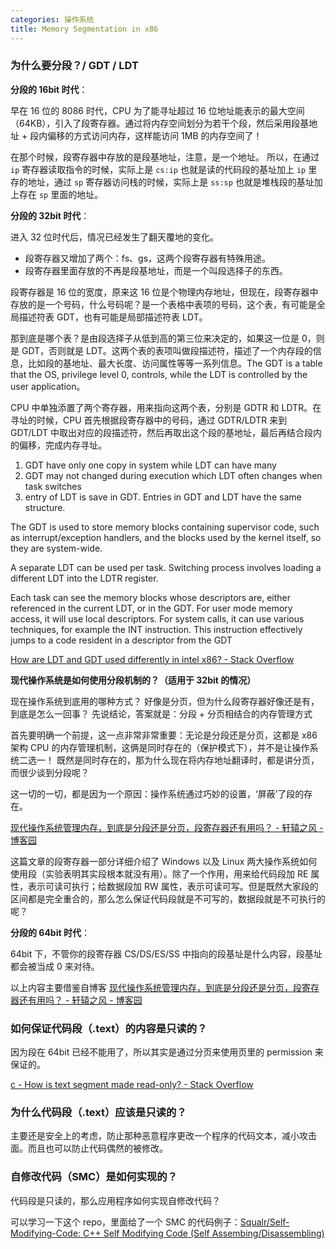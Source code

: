 ```yaml
---
categories: 操作系统
title: Memory Segmentation in x86
---
```


### 为什么要分段？/ GDT / LDT

**分段的 16bit 时代**：

早在 16 位的 8086 时代，CPU 为了能寻址超过 16 位地址能表示的最大空间（64KB），引入了段寄存器。通过将内存空间划分为若干个段，然后采用段基地址 + 段内偏移的方式访问内存，这样能访问 1MB 的内存空间了！

在那个时候，段寄存器中存放的是段基地址，注意，是一个地址。 所以，在通过 `ip` 寄存器读取指令的时候，实际上是 `cs:ip` 也就是读的代码段的基址加上 `ip` 里存的地址，通过 `sp` 寄存器访问栈的时候，实际上是 `ss:sp` 也就是堆栈段的基址加上存在 `sp` 里面的地址。

**分段的 32bit 时代**：

进入 32 位时代后，情况已经发生了翻天覆地的变化。

- 段寄存器又增加了两个：fs、gs，这两个段寄存器有特殊用途。
- 段寄存器里面存放的不再是段基地址，而是一个叫段选择子的东西。

段寄存器是 16 位的宽度，原来这 16 位是个物理内存地址，但现在，段寄存器中存放的是一个号码，什么号码呢？是一个表格中表项的号码，这个表，有可能是全局描述符表 GDT，也有可能是局部描述符表 LDT。

那到底是哪个表？是由段选择子从低到高的第三位来决定的，如果这一位是 0，则是 GDT，否则就是 LDT。这两个表的表项叫做段描述符，描述了一个内存段的信息，比如段的基地址、最大长度、访问属性等等一系列信息。The GDT is a table that the OS, privilege level 0, controls, while the LDT is controlled by the user application。

CPU 中单独添置了两个寄存器，用来指向这两个表，分别是 GDTR 和 LDTR。在寻址的时候，CPU 首先根据段寄存器中的号码，通过 GDTR/LDTR 来到 GDT/LDT 中取出对应的段描述符，然后再取出这个段的基地址，最后再结合段内的偏移，完成内存寻址。

1. GDT have only one copy in system while LDT can have many
2. GDT may not changed during execution which LDT often changes when task switches
3. entry of LDT is save in GDT. Entries in GDT and LDT have the same structure.

The GDT is used to store memory blocks containing supervisor code, such as interrupt/exception handlers, and the blocks used by the kernel itself, so they are system-wide.

A separate LDT can be used per task. Switching process involves loading a different LDT into the LDTR register.

Each task can see the memory blocks whose descriptors are, either referenced in the current LDT, or in the GDT. For user mode memory access, it will use local descriptors. For system calls, it can use various techniques, for example the INT instruction. This instruction effectively jumps to a code resident in a descriptor from the GDT

[How are LDT and GDT used differently in intel x86? - Stack Overflow](https://stackoverflow.com/questions/34243432/how-are-ldt-and-gdt-used-differently-in-intel-x86)

**现代操作系统是如何使用分段机制的？（适用于 32bit 的情况）**

现在操作系统到底用的哪种方式？ 好像是分页，但为什么段寄存器好像还是有，到底是怎么一回事？ 先说结论，答案就是：分段 + 分页相结合的内存管理方式

首先要明确一个前提，这一点非常非常重要：无论是分段还是分页，这都是 x86 架构 CPU 的内存管理机制，这俩是同时存在的（保护模式下），并不是让操作系统二选一！ 既然是同时存在的，那为什么现在将内存地址翻译时，都是讲分页，而很少谈到分段呢？

这一切的一切，都是因为一个原因：操作系统通过巧妙的设置，‘屏蔽’了段的存在。

[现代操作系统管理内存，到底是分段还是分页，段寄存器还有用吗？ - 轩辕之风 - 博客园](https://www.cnblogs.com/xuanyuan/p/15266447.html)

这篇文章的段寄存器一部分详细介绍了 Windows 以及 Linux 两大操作系统如何使用段（实验表明其实段根本就没有用）。除了一个作用，用来给代码段加 RE 属性，表示可读可执行；给数据段加 RW 属性，表示可读可写。但是既然大家段的区间都是完全重合的，那么怎么保证代码段就是不可写的，数据段就是不可执行的呢？

**分段的 64bit 时代**：

64bit 下，不管你的段寄存器 CS/DS/ES/SS 中指向的段基址是什么内容，段基址都会被当成 0 来对待。

以上内容主要借鉴自博客 [现代操作系统管理内存，到底是分段还是分页，段寄存器还有用吗？ - 轩辕之风 - 博客园](https://www.cnblogs.com/xuanyuan/p/15266447.html)

### 如何保证代码段（.text）的内容是只读的？

因为段在 64bit 已经不能用了，所以其实是通过分页来使用页里的 permission 来保证的。

[c - How is text segment made read-only? - Stack Overflow](https://stackoverflow.com/questions/59870800/how-is-text-segment-made-read-only)

### 为什么代码段（.text）应该是只读的？

主要还是安全上的考虑，防止那种恶意程序更改一个程序的代码文本，减小攻击面。而且也可以防止代码偶然的被修改。

### 自修改代码（SMC）是如何实现的？

代码段是只读的，那么应用程序如何实现自修改代码？

可以学习一下这个 repo，里面给了一个 SMC 的代码例子：[Squalr/Self-Modifying-Code: C++ Self Modifying Code (Self Assembing/Disassembling)](https://github.com/Squalr/Self-Modifying-Code)
